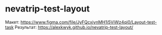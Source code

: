 # nevatrip-test-layout
Макет: https://www.figma.com/file/JyFQcxiynMH1i5ViWz4qi0/Layout-test-task
Результат: https://alexkwyk.github.io/nevatrip-test-layout/
